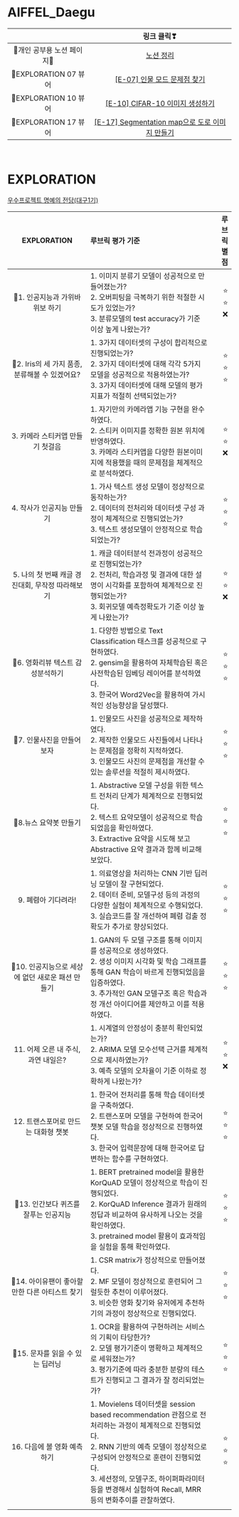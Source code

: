 # AIFFEL_Daegu

||링크 클릭❣|
|:---:|:---:|
|💜개인 공부용 노션 페이지💜|[노션 정리](https://lovely-sand-5da.notion.site/431306285c1b4089988411fdff939a65)|
|💌EXPLORATION 07 뷰어|[[E-07] 인물 모드 문제점 찾기](https://nbviewer.org/github/Seona056/AIFFEL_Daegu/blob/main/%5BE-07%5D%20%EC%9D%B8%EB%AC%BC%20%EB%AA%A8%EB%93%9C%20%EB%AC%B8%EC%A0%9C%EC%A0%90%20%EC%B0%BE%EA%B8%B0.ipynb)|
|💌EXPLORATION 10 뷰어|[[E-10] CIFAR-10 이미지 생성하기](https://nbviewer.org/github/Seona056/AIFFEL_Daegu/blob/main/%5BE-10%5D%20CIFAR-10%20%EC%9D%B4%EB%AF%B8%EC%A7%80%20%EC%83%9D%EC%84%B1%ED%95%98%EA%B8%B0.ipynb)|
|💌EXPLORATION 17 뷰어|[[E-17] Segmentation map으로 도로 이미지 만들기](https://nbviewer.org/github/Seona056/AIFFEL_Daegu/blob/main/%5BE-17%5D%20Segmentation%20map%EC%9C%BC%EB%A1%9C%20%EB%8F%84%EB%A1%9C%20%EC%9D%B4%EB%AF%B8%EC%A7%80%20%EB%A7%8C%EB%93%A4%EA%B8%B0.ipynb)|

<br>

# EXPLORATION

[우수프로젝트 명예의 전당(대구1기)](https://modulabs.notion.site/1-e2ff05032cac4c3fbe23020093689f66)

|EXPLORATION|루브릭 평가 기준|루브릭 별점|
|:---:|:---|---:|
|🌈1. 인공지능과 가위바위보 하기|1. 이미지 분류기 모델이 성공적으로 만들어졌는가?<br>2. 오버피팅을 극복하기 위한 적절한 시도가 있었는가?<br>3. 분류모델의 test accuracy가 기준 이상 높게 나왔는가?|⭐<br>⭐<br>❌|
|🌈2. Iris의 세 가지 품종, 분류해볼 수 있겠어요?|1. 3가지 데이터셋의 구성이 합리적으로 진행되었는가?<br>2. 3가지 데이터셋에 대해 각각 5가지 모델을 성공적으로 적용하였는가?<br>3. 3가지 데이터셋에 대해 모델의 평가지표가 적절히 선택되었는가?|⭐<br>⭐<br>⭐|
|3. 카메라 스티커앱 만들기 첫걸음|1. 자기만의 카메라앱 기능 구현을 완수하였다.<br>2. 스티커 이미지를 정확한 원본 위치에 반영하였다.<br>3. 카메라 스티커앱을 다양한 원본이미지에 적용했을 때의 문제점을 체계적으로 분석하였다.|⭐<br>⭐<br>❌|
|4. 작사가 인공지능 만들기|1. 가사 텍스트 생성 모델이 정상적으로 동작하는가?<br>2. 데이터의 전처리와 데이터셋 구성 과정이 체계적으로 진행되었는가?<br>3. 텍스트 생성모델이 안정적으로 학습되었는가?|⭐<br>⭐<br>⭐|
|5. 나의 첫 번째 캐글 경진대회, 무작정 따라해보기|1. 캐글 데이터분석 전과정이 성공적으로 진행되었는가?<br>2. 전처리, 학습과정 및 결과에 대한 설명이 시각화를 포함하여 체계적으로 진행되었는가?<br>3. 회귀모델 예측정확도가 기준 이상 높게 나왔는가?|⭐<br>⭐<br>❌|
|🌈6. 영화리뷰 텍스트 감성분석하기|1. 다양한 방법으로 Text Classification 태스크를 성공적으로 구현하였다.<br>2. gensim을 활용하여 자체학습된 혹은 사전학습된 임베딩 레이어를 분석하였다.<br>3. 한국어 Word2Vec을 활용하여 가시적인 성능향상을 달성했다.|⭐<br>⭐<br>⭐|
|🌈7. 인물사진을 만들어 보자|1. 인물모드 사진을 성공적으로 제작하였다.<br>2. 제작한 인물모드 사진들에서 나타나는 문제점을 정확히 지적하였다.<br>3. 인물모드 사진의 문제점을 개선할 수 있는 솔루션을 적절히 제시하였다.|⭐<br>⭐<br>⭐|
|🌈8.뉴스 요약봇 만들기|1. Abstractive 모델 구성을 위한 텍스트 전처리 단계가 체계적으로 진행되었다.<br>2. 텍스트 요약모델이 성공적으로 학습되었음을 확인하였다.<br>3. Extractive 요약을 시도해 보고 Abstractive 요약 결과과 함께 비교해 보았다.|⭐<br>⭐<br>⭐|
|9. 폐렴아 기다려라!|1. 의료영상을 처리하는 CNN 기반 딥러닝 모델이 잘 구현되었다.<br>2. 데이터 준비, 모델구성 등의 과정의 다양한 실험이 체계적으로 수행되었다.<br>3. 실습코드를 잘 개선하여 폐렴 검출 정확도가 추가로 향상되었다.|⭐<br>⭐<br>⭐|
|🌈10. 인공지능으로 세상에 없던 새로운 패션 만들기|1. GAN의 두 모델 구조를 통해 이미지를 성공적으로 생성하였다.<br>2. 생성 이미지 시각화 및 학습 그래프를 통해 GAN 학습이 바르게 진행되었음을 입증하였다.<br>3. 추가적인 GAN 모델구조 혹은 학습과정 개선 아이디어를 제안하고 이를 적용하였다.|⭐<br>⭐<br>⭐|
|11. 어제 오른 내 주식, 과연 내일은?|1. 시계열의 안정성이 충분히 확인되었는가?<br>2. ARIMA 모델 모수선택 근거를 체계적으로 제시하였는가?<br>3. 예측 모델의 오차율이 기준 이하로 정확하게 나왔는가?|⭐<br>⭐<br>❌|
|12. 트랜스포머로 만드는 대화형 챗봇|1. 한국어 전처리를 통해 학습 데이터셋을 구축하였다.<br>2. 트랜스포머 모델을 구현하여 한국어 챗봇 모델 학습을 정상적으로 진행하였다.<br>3. 한국어 입력문장에 대해 한국어로 답변하는 함수를 구현하였다.|⭐<br>⭐<br>⭐|
|🌈13. 인간보다 퀴즈를 잘푸는 인공지능|1. BERT pretrained model을 활용한 KorQuAD 모델이 정상적으로 학습이 진행되었다.<br>2. KorQuAD Inference 결과가 원래의 정답과 비교하여 유사하게 나오는 것을 확인하였다.<br>3. pretrained model 활용이 효과적임을 실험을 통해 확인하였다.|⭐<br>⭐<br>⭐|
|🌈14. 아이유팬이 좋아할 만한 다른 아티스트 찾기|1. CSR matrix가 정상적으로 만들어졌다.<br>2. MF 모델이 정상적으로 훈련되어 그럴듯한 추천이 이루어졌다.<br>3. 비슷한 영화 찾기와 유저에게 추천하기의 과정이 정상적으로 진행되었다.|⭐<br>⭐<br>⭐|
|🌈15. 문자를 읽을 수 있는 딥러닝|1. OCR을 활용하여 구현하려는 서비스의 기획이 타당한가?<br>2. 모델 평가기준이 명확하고 체계적으로 세워졌는가?<br>3. 평가기준에 따라 충분한 분량의 테스트가 진행되고 그 결과가 잘 정리되었는가?|⭐<br>⭐<br>⭐|
|16. 다음에 볼 영화 예측하기|1. Movielens 데이터셋을 session based recommendation 관점으로 전처리하는 과정이 체계적으로 진행되었다.<br>2. RNN 기반의 예측 모델이 정상적으로 구성되어 안정적으로 훈련이 진행되었다.<br>3. 세션정의, 모델구조, 하이퍼파라미터 등을 변경해서 실험하여 Recall, MRR 등의 변화추이를 관찰하였다.|⭐<br>⭐<br>⭐|
||||
